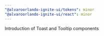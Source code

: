 ```yaml
---
"@alvaroorlando-ignite-ui/tokens": minor
"@alvaroorlando-ignite-ui/react": minor
---
```


Introduction of Toast and Tooltip components
